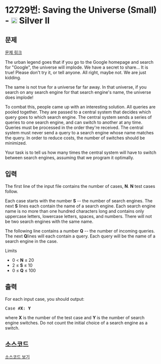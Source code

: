 # 12729번: Saving the Universe (Small) - <img src="https://static.solved.ac/tier_small/9.svg" style="height:20px" /> Silver II

<!-- performance -->

<!-- 문제 제출 후 깃허브에 푸시를 했을 때 제출한 코드의 성능이 입력될 공간입니다.-->

<!-- end -->

## 문제

[문제 링크](https://boj.kr/12729)


<p>The urban legend goes that if you go to the Google homepage and search for "Google", the universe will implode. We have a secret to share... It is true! Please don't try it, or tell anyone. All right, maybe not. We are just kidding.</p>

<p>The same is not true for a universe far far away. In that universe, if you search on any search engine for that search engine's name, the universe does implode!</p>

<p>To combat this, people came up with an interesting solution. All queries are pooled together. They are passed to a central system that decides which query goes to which search engine. The central system sends a series of queries to one search engine, and can switch to another at any time. Queries must be processed in the order they're received. The central system must never send a query to a search engine whose name matches the query. In order to reduce costs, the number of switches should be minimized.</p>

<p>Your task is to tell us how many times the central system will have to switch between search engines, assuming that we program it optimally.</p>



## 입력


<p>The first line of the input file contains the number of cases,&nbsp;<strong>N</strong>.&nbsp;<strong>N</strong>&nbsp;test cases follow.</p>

<p>Each case starts with the number&nbsp;<strong>S</strong>&nbsp;-- the number of search engines. The next&nbsp;<strong>S</strong>&nbsp;lines each contain the name of a search engine. Each search engine name is no more than one hundred characters long and contains only uppercase letters, lowercase letters, spaces, and numbers. There will not be two search engines with the same name.</p>

<p>The following line contains a number&nbsp;<strong>Q</strong>&nbsp;-- the number of incoming queries. The next&nbsp;<strong>Q</strong>lines will each contain a query. Each query will be the name of a search engine in the case.</p>

<p>Limits</p>

<ul>
<li>0 &lt;&nbsp;<strong>N</strong>&nbsp;≤ 20</li>
<li>2 ≤&nbsp;<strong>S</strong>&nbsp;≤ 10</li>
<li>0 ≤&nbsp;<strong>Q</strong>&nbsp;≤ 100</li>
</ul>



## 출력


<p>For each input case, you should output:</p>

<pre>Case #<strong>X</strong>: <strong>Y</strong></pre>

<p>where&nbsp;<strong>X</strong>&nbsp;is the number of the test case and&nbsp;<strong>Y</strong>&nbsp;is the number of search engine switches. Do not count the initial choice of a search engine as a switch.</p>



## 소스코드

[소스코드 보기](Saving%20the%20Universe%20(Small).cpp)